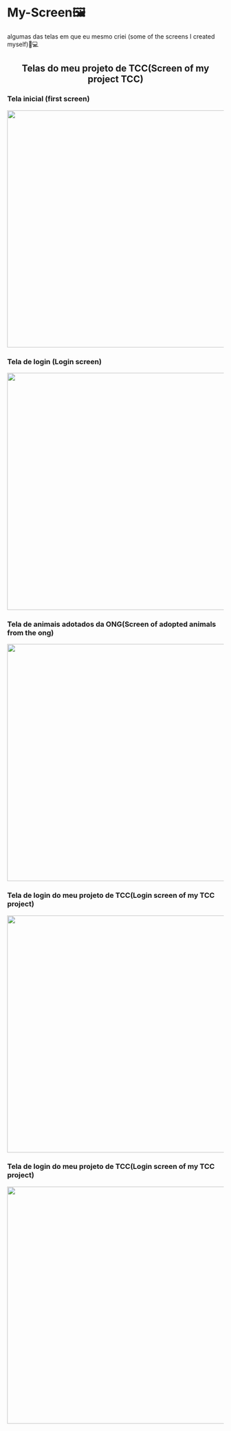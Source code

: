 # My-Screen🖼
algumas das telas em que eu mesmo criei (some of the screens I created myself)🎨💻

<div>
  <center><h2>Telas do meu projeto de TCC(Screen of my project TCC)</h2></center>
  
  <h3>Tela inicial (first screen)</h3>
  <img src="https://i.imgur.com/LqB2GN3.png" width="550px" />
  
  <h3>Tela de login (Login screen)</h3>
  <img src="https://i.imgur.com/qVfOQEL.png" width="550px"/>
  
  <h3>Tela de animais adotados da ONG(Screen of adopted animals from the ong)</h3>
  <img src="https://i.imgur.com/OhafnOQ.png" width="550px"/>
  
  <h3>Tela de login do meu projeto de TCC(Login screen of my TCC project)</h3>
  <img src="https://i.imgur.com/qVfOQEL.png" width="550px"/>
  
  <h3>Tela de login do meu projeto de TCC(Login screen of my TCC project)</h3>
  <img src="https://i.imgur.com/qVfOQEL.png" width="550px"/>
</div>
